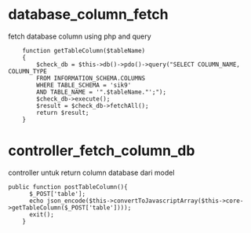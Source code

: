 # database_column_fetch

fetch database column using php and query

```
    function getTableColumn($tableName)
    {
        $check_db = $this->db()->pdo()->query("SELECT COLUMN_NAME, COLUMN_TYPE
        FROM INFORMATION_SCHEMA.COLUMNS
        WHERE TABLE_SCHEMA = 'sik9'
        AND TABLE_NAME = '".$tableName."';");
        $check_db->execute();
        $result = $check_db->fetchAll();
        return $result;
    }
```

# controller_fetch_column_db

controller untuk return column database dari model

```
public function postTableColumn(){
      $_POST['table'];
      echo json_encode($this->convertToJavascriptArray($this->core->getTableColumn($_POST['table'])));
      exit();
    }
```

